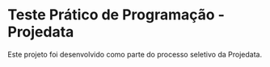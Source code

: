 # Teste Prático de Programação - Projedata

Este projeto foi desenvolvido como parte do processo seletivo da Projedata.
